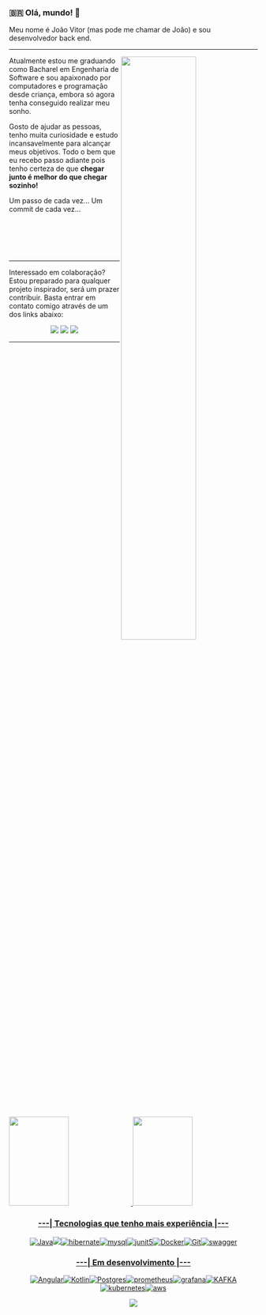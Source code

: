 ### :brazil: Olá, mundo! 👋
<div width="100%">
<p>Meu nome é João Vitor (mas pode me chamar de João) e sou desenvolvedor back end. </p>
</div>

---
<div width="100%">
<img align="right" width="55%" src="https://camo.githubusercontent.com/bb27b9c1df90df738e91a54665d3adb08f60583fad2f266ffbde14508e6dc918/68747470733a2f2f692e70696e696d672e636f6d2f6f726967696e616c732f65342f32362f37302f65343236373032656466383734623138316163656431653266613563366364652e676966"/>

<p>Atualmente estou me graduando como Bacharel em Engenharia de Software e sou apaixonado por computadores e programação desde criança, embora só agora tenha conseguido realizar meu sonho. </p>

<p>Gosto de ajudar as pessoas, tenho muita curiosidade e estudo incansavelmente para alcançar meus objetivos. Todo o bem que eu recebo passo adiante pois tenho certeza de que <b>chegar junto é melhor do que chegar sozinho! </b></p>

<p>Um passo de cada vez... Um commit de cada vez...<p>
<br><br><br><br>
</div>

---

<div width="100%">
<p>Interessado em colaboração? Estou preparado para qualquer projeto inspirador, será um prazer contribuir.
Basta entrar em contato comigo através de um dos links abaixo:<p>

<div align="center">
<a href="https://www.linkedin.com/in/joaovitorfaria/"><img src="https://img.shields.io/badge/LinkedIn-blue?style=for-the-badge&logo=Linkedin&logoColor=white"/></a>
<a href="https://twitter.com/FariaJvP"><img src="https://img.shields.io/badge/Twitter-1DA1F2?style=for-the-badge&logo=twitter&logoColor=white"/></a>
<a href="https://www.instagram.com/jv.developer/"><img src="https://img.shields.io/badge/Instagram-E4405F?style=for-the-badge&logo=instagram&logoColor=white"/></a>
</div>
</div>

---

<br>
<div>
<a href="https://github.com/FariaJvP">
<img height="180em" width="49%" src="https://github-readme-stats.vercel.app/api?username=FariaJvP&theme=tokyonight&show_icons=true"/>
  <img height="180em" width="49%" src="https://github-readme-stats.vercel.app/api/top-langs/?username=FariaJvP&layout=compact&langs_count=7&theme=tokyonight"/>
</div>

<div align="center">

### ---| Tecnologias que tenho mais experiência |---
![Java](https://img.shields.io/badge/java-red?style=for-the-badge&logo=java&logoColor=white)![](https://res.cloudinary.com/practicaldev/image/fetch/s--SLFm8ahJ--/c_limit%2Cf_auto%2Cfl_progressive%2Cq_auto%2Cw_880/https://img.shields.io/badge/Spring-6DB33F%3Fstyle%3Dfor-the-badge%26logo%3Dspring%26logoColor%3Dwhite)![hibernate](https://img.shields.io/badge/hibernate-lightgray?logo=hibernate&logoColor=yellow&style=for-the-badge)![mysql](https://img.shields.io/badge/mysql-4479A1.svg?&style=for-the-badge&logo=mysql&logoColor=white)![junit5](https://img.shields.io/badge/junit_5-25A162.svg?&style=for-the-badge&logo=junit5&logoColor=white)![Docker](https://img.shields.io/badge/docker-%230db7ed.svg?style=for-the-badge&logo=docker&logoColor=white)![Git](https://img.shields.io/badge/git-%23F05033.svg?style=for-the-badge&logo=git&logoColor=white)![swagger](https://img.shields.io/badge/swagger-%2385EA2D.svg?&style=for-the-badge&logo=swagger&logoColor=black)

### ---| Em desenvolvimento |---
![Angular](https://img.shields.io/badge/angular-%23DD0031.svg?style=for-the-badge&logo=angular&logoColor=white)![Kotlin](https://img.shields.io/badge/kotlin-blueviolet?style=for-the-badge&logo=kotlin&logoColor=white)![Postgres](https://img.shields.io/badge/postgres-%23316192.svg?style=for-the-badge&logo=postgresql&logoColor=white)![prometheus](https://img.shields.io/badge/prometheus%20-%23E6522C.svg?&style=for-the-badge&logo=prometheus&logoColor=white)![grafana](https://img.shields.io/badge/-GRAFANA-black?&style=for-the-badge&logo=grafana&logoColor=yellow)![KAFKA](https://img.shields.io/badge/KAFKA-red?logo=ApacheKafka&logoColor=white&style=for-the-badge)![kubernetes](https://img.shields.io/badge/kubernetes-326ce5.svg?logo=kubernetes&logoColor=white&style=for-the-badge)![aws](https://img.shields.io/badge/Amazon_Web_Services-FF9900?style=for-the-badge&logo=amazon-aws&logoColor=white)

![](https://komarev.com/ghpvc/?username=FariaJvP&color=blueviolet)
